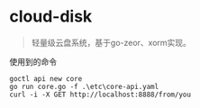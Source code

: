 # cloud-disk

> 轻量级云盘系统，基于go-zeor、xorm实现。

使用到的命令
```test
goctl api new core
go run core.go -f .\etc\core-api.yaml
curl -i -X GET http://localhost:8888/from/you
```